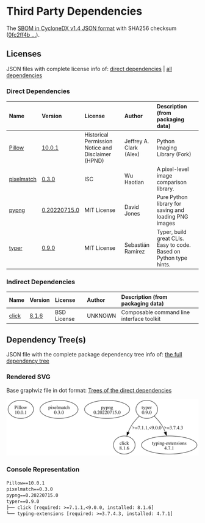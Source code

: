 # Third Party Dependencies

<!--[[[fill sbom_sha256()]]]-->
The [SBOM in CycloneDX v1.4 JSON format](https://git.sr.ht/~sthagen/subtractor/blob/default/sbom/cdx.json) with SHA256 checksum ([0fc2ff4b ...](https://git.sr.ht/~sthagen/subtractor/blob/default/sbom/cdx.json.sha256 "sha256:0fc2ff4b795ba837048aca92a0c50fc501aaf1b6ea909625bcde41e36aa028f5")).
<!--[[[end]]] (checksum: cbdaf26e8d4a9a23a609259cba3d6506)-->
## Licenses 

JSON files with complete license info of: [direct dependencies](direct-dependency-licenses.json) | [all dependencies](all-dependency-licenses.json)

### Direct Dependencies

<!--[[[fill direct_dependencies_table()]]]-->
| Name                                                  | Version                                                      | License                                            | Author                  | Description (from packaging data)                                  |
|:------------------------------------------------------|:-------------------------------------------------------------|:---------------------------------------------------|:------------------------|:-------------------------------------------------------------------|
| [Pillow](https://python-pillow.org)                   | [10.0.1](https://pypi.org/project/Pillow/10.0.1/)            | Historical Permission Notice and Disclaimer (HPND) | Jeffrey A. Clark (Alex) | Python Imaging Library (Fork)                                      |
| [pixelmatch](https://github.com/whtsky/pixelmatch-py) | [0.3.0](https://pypi.org/project/pixelmatch/0.3.0/)          | ISC                                                | Wu Haotian              | A pixel-level image comparison library.                            |
| [pypng](https://gitlab.com/drj11/pypng)               | [0.20220715.0](https://pypi.org/project/pypng/0.20220715.0/) | MIT License                                        | David Jones             | Pure Python library for saving and loading PNG images              |
| [typer](https://github.com/tiangolo/typer)            | [0.9.0](https://pypi.org/project/typer/0.9.0/)               | MIT License                                        | Sebastián Ramírez       | Typer, build great CLIs. Easy to code. Based on Python type hints. |
<!--[[[end]]] (checksum: 12c9ac37eba8ecde616b918230fe567d)-->

### Indirect Dependencies

<!--[[[fill indirect_dependencies_table()]]]-->
| Name                                          | Version                                        | License     | Author  | Description (from packaging data)         |
|:----------------------------------------------|:-----------------------------------------------|:------------|:--------|:------------------------------------------|
| [click](https://palletsprojects.com/p/click/) | [8.1.6](https://pypi.org/project/click/8.1.6/) | BSD License | UNKNOWN | Composable command line interface toolkit |
<!--[[[end]]] (checksum: ec405dc73a3ccb02ae4ac4f6b5c7739e)-->

## Dependency Tree(s)

JSON file with the complete package dependency tree info of: [the full dependency tree](package-dependency-tree.json)

### Rendered SVG

Base graphviz file in dot format: [Trees of the direct dependencies](package-dependency-tree.dot.txt)

<img src="./package-dependency-tree.svg" alt="Trees of the direct dependencies" title="Trees of the direct dependencies"/>

### Console Representation

<!--[[[fill dependency_tree_console_text()]]]-->
````console
Pillow==10.0.1
pixelmatch==0.3.0
pypng==0.20220715.0
typer==0.9.0
├── click [required: >=7.1.1,<9.0.0, installed: 8.1.6]
└── typing-extensions [required: >=3.7.4.3, installed: 4.7.1]
````
<!--[[[end]]] (checksum: b50d84dbb9221a250c6591f3570e3306)-->
